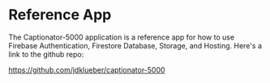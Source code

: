 # Reference App

The Captionator-5000 application is a reference app for how to use Firebase Authentication, Firestore Database, Storage, and Hosting.  Here's a link to the github repo:

https://github.com/jdklueber/captionator-5000